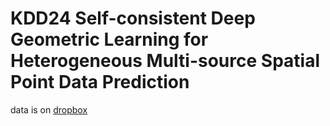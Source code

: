 # KDD24 Self-consistent Deep Geometric Learning for Heterogeneous Multi-source Spatial Point Data Prediction

data is on [dropbox](https://www.dropbox.com/sh/fi5bsxqeuz46h6l/AABSkN6cav7omgvgATX1cs6ga?dl=0)
